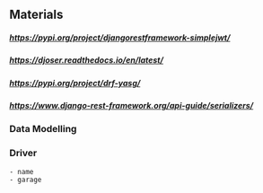 ## Materials
##### https://pypi.org/project/djangorestframework-simplejwt/
##### https://djoser.readthedocs.io/en/latest/
##### https://pypi.org/project/drf-yasg/
##### https://www.django-rest-framework.org/api-guide/serializers/

### Data Modelling 

### Driver
    - name
    - garage